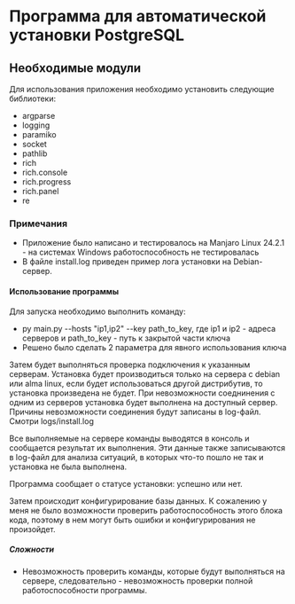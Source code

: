 # Программа для автоматической установки PostgreSQL

## Необходимые модули

Для использования приложения необходимо установить следующие библиотеки:
- argparse
- logging
- paramiko
- socket
- pathlib
- rich
- rich.console
- rich.progress
- rich.panel
- re

### Примечания
* Приложение было написано и тестировалось на Manjaro Linux 24.2.1 - на системах Windows работоспособность не тестировалась
* В файле install.log приведен пример лога установки на Debian-сервер.

#### Использование программы
Для запуска необходимо выполнить команду:
- py main.py --hosts "ip1,ip2" --key path_to_key, где ip1 и ip2 - адреса серверов и path_to_key - путь к закрытой части ключа
- Решено было сделать 2 параметра для явного использования ключа

Затем будет выполняться проверка подключения к указанным серверам. 
Установка будет производиться только на сервера с debian или alma linux, если будет использоваться другой дистрибутив, то установка произведена не будет.
При невозможности соеднинения с одним из серверов установка будет выполнена на доступный сервер.
Причины невозможности соединения будут записаны в log-файл. Смотри logs/install.log

Все выполняемые на сервере команды выводятся в консоль и сообщается результат их выполнения. Эти данные также записываются в log-файл для анализа ситуаций, в которых 
что-то пошло не так и установка не была выполнена. 

Программа сообщает о статусе установки: успешно или нет.

Затем происходит конфигурирование базы данных. К сожалению у меня не было возможности проверить работоспособность этого блока кода, поэтому в нем могут быть ошибки и 
конфигурирования не произойдет.

##### Сложности
- Невозможность проверить команды, которые будут выполняться на сервере, следовательно - невозможность проверки полной работоспособности программы.
